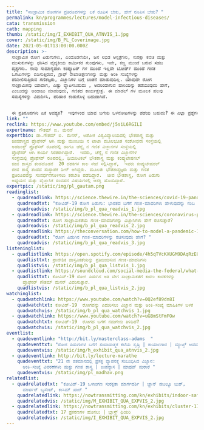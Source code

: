 ```yaml
---
title: "ಸಾಂಕ್ರಾಮಿಕ ರೋಗಗಳ ಪ್ರತಿರೂಪಗಳನ್ನು ಏಕೆ ರೂಪಿಸ ಬೇಕು, ಹೇಗೆ ರೂಪಿಸ ಬೇಕು? "
permalink: kn/programmes/lectures/model-infectious-diseases/
cata: transmission
catb: mapping
thumb: /static/img/I_EXHIBIT_QUA_ATNVIS_1.jpg
cover: /static/img/B_PL_Coverimage.jpg
date: 2021-05-01T13:00:00.000Z
description: >-
  ಸಾಂಕ್ರಾಮಿಕ ರೋಗ ಪಿಡುಗುಗಳು, ಎಂದೊಡನೆಯೇ, ಜನ ನಿಭಿಡ ಆಸ್ಪತ್ರೆಗಳು, ಸುರಕ್ಷಾ ಕವಚ ಮತ್ತು
  ಮುಸುಕುಗಳನ್ನು ಧರಿಸಿದ ವೈದ್ಯಕೀಯ ಕಾರ್ಮಿಕರ ಗುಂಪುಗಳು, ಇವೇ, ಕಣ್ಣ ಮುಂದೆ ಬರುವ ಸಹಜ
  ದೃಶ್ಯಗಳು. ನಾವು ಸಾಮಾನ್ಯವಾಗಿ ಕಂಪ್ಯೂಟರ್‌ ಗಳ ಮುಂದೆ ಇಲ್ಲವೇ ಬೋರ್ಡ್‌ ಮುಂದೆ ಗಣಿತ
  ಒಗಟುಗಳನ್ನು ಬಿಡಿಸುತ್ತಿರುವ, ಗ್ರಾಫ್‌ ರೇಖಾಚಿತ್ರಣಗಳನ್ನು ಮತ್ತು ಅಂಕಿ ಸಂಖ್ಯೆಗಳನ್ನು
  ಪರಿಶೀಲಿಸುತ್ತಿರುವ ಗಣಿತಜ್ಞರು, ವಿಜ್ಞಾನಿಗಳ ಬಗ್ಗೆ ಚಿಂತನೆ ಮಾಡುವುದಿಲ್ಲ. ಯಾವುದೇ ರೋಗ
  ಸಾಂಕ್ರಾಮಿಕವು ಯಾವಾಗ, ಎಷ್ಟು ವ್ಯಾಪಿಸಬಹುದು , ಅದರಿಂದಾಗುವ ಹಾನಿಯನ್ನು ತಡೆಯುವುದು ಹೇಗೆ,
  ಎಂಬುದನ್ನು ಅಂದಾಜು ಮಾಡುವುದು, ಗಣಿತದ ಕಾರ್ಯಕ್ಷೇತ್ರ. ಈ ಮಾಡಲ್‌ ಗಳ ಮೂಲಕ ಹಲವು
  ಸಮಸ್ಯೆಗಳನ್ನು ವಿಮರ್ಶಿಸಿ, ಪರಿಹಾರ ಕಂಡುಕೊಳ್ಳ ಬಹುದಾಗಿದೆ.


  ಈ ಪ್ರತಿರೂಪಗಳು ಏಕೆ ಅವಶ್ಯಕ?  ಇವುಗಳಿಂದ ಯಾವ ಬಗೆಯ ಒಳನೋಟಗಳನ್ನು ಪಡೆಯ ಬಹುದು? ಈ ಎಲ್ಲಾ ಪ್ರಶ್ನೆಗಳನ್ನು ಕುರಿತಂತೆ ಹಾಗೂ ಕೆಲವು ಸಾಂಕ್ರಾಮಿಕ ರೋಗ ಪಿಡುಗುಗಳಿಗೆ  ಸಂಬಂಧಿಸಿದಂತೆ ವಿವಿಧ ಮಾಡಲ್ ಗಳ ಬಗೆಗೆ ಭಾಷಣದಲ್ಲಿ ಡಾ.ಮೆನನ್‌, ಮಾತನಾಡುತ್ತಾರೆ.
link: ""
reclink: https://www.youtube.com/embed/j5siL6RGILI
expertname: ಗೌತಮ್‌ ಐ. ಮೆನನ್‌
expertbio: ಡಾ.ಗೌತಮ್‌ ಐ. ಮೆನನ್, ಅಶೋಕ ವಿಶ್ವವಿದ್ಯಾಲಯದಲ್ಲಿ ಭೌತಶಾಸ್ತ್ರ ಮತ್ತು
  ಜೀವಶಾಸ್ತ್ರದ ಪ್ರೊಫೆಸರ್‌ ಆಗಿ ಮತ್ತು ಮುಂಬಯಿ ನ ಟಾಟಾ ಮೂಲಭೂತ ಸಂಶೋಧನಾ ಸಂಸ್ಥೆಯಲ್ಲಿ
  ಅಡಜಂಕ್ಟ್‌ ಪ್ರೊಫೆಸರ್‌ ರೂಪದಲ್ಲಿ ಹಾಗೂ ಚೆನ್ನೈ ನ ಗಣಿತ ವಿಜ್ಞಾನಗಳ ಸಂಸ್ಥೆಯಲ್ಲಿ
  ಪ್ರೊಫೆಸರ್‌ ಆಗಿ ಕಾರ್ಯ ನಿರತರಾಗಿದ್ದಾರೆ.  ಇವರು, ಚೆನ್ನೈ ನ ಗಣಿತ ವಿಜ್ಞಾನಗಳ
  ಸಂಸ್ಥೆಯಲ್ಲಿ ಪ್ರೊಫೆಸರ್‌ ರೂಪದಲ್ಲಿ, ಥಿಯರಿಟಿಕಲ್‌ ಭೌತಶಾಸ್ತ್ರ ಮತ್ತು ಕಂಪ್ಯುಟೇಷನಲ್‌
  ಜೀವ ಶಾಸ್ತ್ರದ ತಂಡದೊಡನೆ  20 ದಶಕಗಳ ಕಾಲ ಸೇವೆ ಸಲ್ಲಿಸಿದ್ದಾರೆ,  ಇವರು ಕಂಪ್ಯುಟೇಷನಲ್‌
  ಜೀವ ಶಾಸ್ತ್ರ ತಂಡದ ಸಂಸ್ಥಾಪಕ ಡೀನ್‌ ಆಗಿದ್ದರು. ಮೂಲತಃ ಭೌತಶಾಸ್ತ್ರಜ್ಞರು ಮತ್ತು ಗಣಿತ
  ಪ್ರತಿರೂಪವನ್ನು ಸಂವರ್ಧನೆಗೊಳಿಸಲು ತರಬೇತಿ ಪಡೆದಿದ್ದಾರೆ.  ಜೀವ ಭೌತಶಾಸ್ತ್ರ, ರೋಗ ಪಿಡುಗು
  ಅಧ್ಯಯನ ಮತ್ತು ವೈಜ್ಞಾನಿಕ ಸಂವಹನ ವಿಷಯಗಳಲ್ಲಿ ಆಸಕ್ತಿ ಹೊಂದಿದ್ದಾರೆ.
expertpic: /static/img/pl_gautam.png
readinglist:
  - quadreadlink: https://science.thewire.in/the-sciences/covid-19-pandemic-infectious-disease-transmission-sir-seir-icmr-indiasim-agent-based-modelling/
    quadreadtxt: "ಕೋವಿಡ್-19‌ ರೋಗ ಪಿಡುಗು: ಭಾರತದ ಬಗೆಗೆ ಗಣಕ-ಮಾದರಿಗಳು ಹೇಳುವುದನ್ನು ನಂಬ ಬೇಕೇ? "
    quadreadvis: /static/img/b_pl_qua_readvis_1.jpg
  - quadreadlink: https://science.thewire.in/the-sciences/coronavirus-pandemic-infectious-disease-transmission-modelling-kermack-mckendrick-theory-seir-model/
    quadreadtxt: ರೋಗ ಸಾಂಕ್ರಾಮಿಕತೆಯ ಗಣಕ-ಮಾದರಿಗಳನ್ನು ವಿಜ್ಞಾನಿಗಳು ಹೇಗೆ ರಚಿಸುತ್ತಾರೆ?
    quadreadvis: /static/img/b_pl_qua_readvis_2.jpg
  - quadreadlink: https://theconversation.com/how-to-model-a-pandemic-134187
    quadreadtxt: "ರೋಗ ಪಿಡುಗಿನ ಗಣಕ-ಮಾದರಿಗಳನ್ನು ರಚಿಸುವುದು ಹೇಗೆ? "
    quadreadvis: /static/img/b_pl_qua_readvis_3.jpg
listeninglist:
  - quadlistlink: https://open.spotify.com/episode/4h5qTVcKXUGM9DAqRzEGOU
    quadlisttxt: ಪ್ರಾದೇಶಿಕ ವಾಸ್ತವಿಕತೆಯನ್ನು ಪ್ರತಿಬಿಂಬಿಸುವ ಗಣಕ-ಮಾದರಿಗಳು
    quadlistvis: /static/img/b_pl_qua_listvis_1.jpg
  - quadlistlink: https://soundcloud.com/social-media-the-federal/what-is-indian-exceptionalism-explains
    quadlisttxt: ಕೋವಿಡ್-19‌ ರೋಗ ಪಿಡುಗಿನ ಅತಿ ವೇಗ ಸಾಂಕ್ರಾಮಿಕತೆಗೆ ಕಾರಣ ಕಾರಕಗಳನ್ನು
      ಪ್ರೊಫೆಸರ್‌ ಗೌತಮ್‌ ಮೆನನ್‌ ವಿವರಿಸುತ್ತಾರೆ.
    quadlistvis: /static/img/b_pl_qua_listvis_2.jpg
watchinglist:
  - quadwatchlink: https://www.youtube.com/watch?v=0Q2ef89dn8I
    quadwatchtxt: ಕೋವಿಡ್-19‌  ರೋಗವನ್ನು ಎದುರಿಸಲು ವಿಜ್ಞಾನ ಮತ್ತು ಅಂಕಿ-ಸಂಖ್ಯೆ ಮಾಹಿತಿಗಳ ಬಳಕೆ
    quadwatchvis: /static/img/b_pl_qua_watchvis_1.jpg
  - quadwatchlink: https://www.youtube.com/watch?v=uGBmStFmFOw
    quadwatchtxt: ಕೋವಿಡ್-19‌  ರೋಗದ ಬಗೆಗೆ ನಮಗೇನು ತಿಳಿದಿದೆ?
    quadwatchvis: /static/img/b_pl_qua_watchvis_2.jpg
eventlist:
  - quadeventlink: "http://bit.ly/masterclass-adams  "
    quadeventtxt: "ರೋಗ ಪಿಡುಗುಗಳ ಬಗೆಗೆ ಸಂವಾದಾತ್ಮಕ ಕಲೆಯ ಸೃಷ್ಟಿ | ಕಾರ್ಯಾಗಾರ | ಮ್ಯಾಟ್ಟ್‌ ಆಡಮ್ಸ್ "
    quadeventvis: /static/img/h_exhibit_qua_atnvis_2.jpg
  - quadeventlink: http://bit.ly/lecture-marathe
    quadeventtxt: "21 ನೇ ಶತಮಾನದಲ್ಲಿ ಪ್ರಸಕ್ತ ವ್ಯಾಪನಕ್ಕೆ ಸಂಬಂಧಿಸಿದ ವಿಜ್ಞಾನ:
      ಅಂಕಿ-ಸಂಖ್ಯೆ ವಿವರಣೆಗಳು ಮತ್ತು ಗಣಕ ಶಾಸ್ತ್ರ | ಉಪನ್ಯಾಸ | ಮಾಧವ್ ಮರಾಠೆ "
    quadeventvis: /static/img/pl_madhav.png
relatedlist:
  - quadrelatedtxt: "ಕೋವಿಡ್-19 ‌ಒಳಾಂಗಣ ಸುರಕ್ಷತಾ ಮಾರ್ಗದರ್ಶಿ | ಜ್ಹಾನ್‌ ಡಬಲ್ಯೂ ಬುಶ್,
      ಮಾರ್ಟಿನ್‌ ಬ್ಯಸೆಂಟ್, ಕಾಸಿಮ್‌ ಖಾನ್‌ "
    quadrelatedlink: https://nowtransmitting.com/kn/exhibits/indoor-safety-guidelines/
    quadrelatedvis: /static/img/M_EXHIBIT_QUA_EXPVIS_2.jpg
  - quadrelatedlink: https://nowtransmitting.com/kn/exhibits/cluster-17-cases/
    quadrelatedtxt: 17 ಪ್ರಕರಣಗಳ ಹೊನಲು | ಬ್ಲಾಸ್ಟ್‌ ಥಿಯರಿ
    quadrelatedvis: /static/img/I_EXHIBIT_QUA_EXPVIS_2.jpg
---
```

